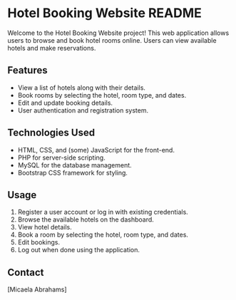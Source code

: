 # Hotel Booking Website README

Welcome to the Hotel Booking Website project! This web application allows users to browse and book hotel rooms online. Users can view available hotels  and make reservations.

## Features

- View a list of hotels along with their details.
- Book rooms by selecting the hotel, room type, and dates.
- Edit and update booking details.
- User authentication and registration system.

## Technologies Used

- HTML, CSS, and (some) JavaScript for the front-end.
- PHP for server-side scripting.
- MySQL for the database management.
- Bootstrap CSS framework for styling.

## Usage

1. Register a user account or log in with existing credentials.
2. Browse the available hotels on the dashboard.
3. View hotel details.
4. Book a room by selecting the hotel, room type, and dates.
5. Edit bookings.
6. Log out when done using the application.

## Contact

[Micaela Abrahams]

